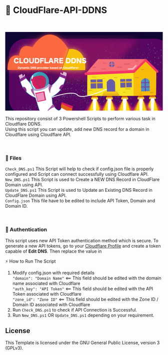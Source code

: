 # 🚀 CloudFlare-API-DDNS<br><br>

<p align="center"><a href="" target="_blank" rel="noopener noreferrer"><img width="1024" src="graphic.jpg" alt="Cloudflare DDNS"/></a></p>


This repository consist of 3 Powershell Scripts to perform various task in Cloudflare DDNS.<br>
Using this script you can update, add new DNS record for a domain in Cloudflare using Cloudflare API.<br><br><br>

### 📁 Files<br>

```Check_DNS.ps1``` This Script will help to check if config.json file is properly configured and Script can connect successfully using Cloudflare API. <br>
```New_DNS.ps1``` This Script is used to Create a NEW DNS Record in CloudFlare Domain using API.<br>
```Update_DNS.ps1``` This Script is used to Update an Existing DNS Record in CloudFlare Domain using API.<br>
```Config.json``` This file have to be edited to include API Token, Domain and Domain ID.<br><br><br>

### 🔑 Authentication<br>

This script uses new API Token authentication method which is secure.
To generate a new API tokens, go to your [Cloudflare Profile](https://dash.cloudflare.com/profile/api-tokens) and create a token capable of **Edit DNS**. Then replace the value in

⚡ How to Run The Script<br>

1. Modify config.json with required details<br>
    ```"domain": "Domain Name"```    <== This field should be edited with the domain name associated with Cloudflare<br>
    ```"auth_key": "API Token"```    <== This field should be edited with the API Token associated with Cloudflare<br>
    ```"zone_id": "Zone ID"```       <== This field should be edited with the Zone ID / Domain ID associated with Cloudflare<br>
2. Run ```Check_DNS.ps1``` to check if API Connection is Successful.
3. Run ```New_DNS.ps1``` OR ```Update_DNS.ps1``` depending on your requirement.
                                              
## License

This Template is licensed under the GNU General Public License, version 3 (GPLv3).
